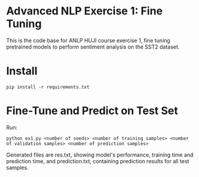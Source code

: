 # Advanced NLP Exercise 1: Fine Tuning

This is the code base for ANLP HUJI course exercise 1, fine tuning pretrained models to perform sentiment analysis on the SST2 dataset.

# Install
``` pip install -r requirements.txt ```

# Fine-Tune and Predict on Test Set
Run:

``` python ex1.py <number of seeds> <number of training samples> <number of validation samples> <number of prediction samples> ```

Generated files are res.txt, showing model's performance, training time and prediction time, and prediction.txt, containing prediction results for all test samples.
